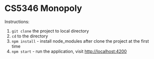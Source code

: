 # CS5346 Monopoly

Instructions:
1. `git clone` the project to local directory
2. `cd` to the directory
3. `npm install` - install node_modules after clone the project at the first time
4. `npm start` - run the application, visit [http://localhost:4200](http://localhost:4200)
